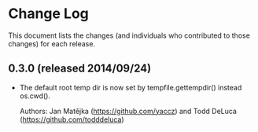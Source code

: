 # Change Log

This document lists the changes (and individuals who contributed to those changes) for each release.

## 0.3.0 (released 2014/09/24)

- The default root temp dir is now set by tempfile.gettempdir() instead os.cwd().

  Authors: Jan Matějka (https://github.com/yaccz) and Todd DeLuca (https://github.com/todddeluca)
